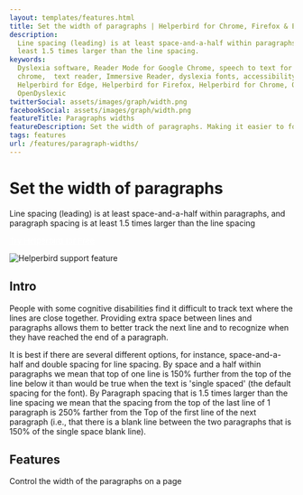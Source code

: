 ```yaml
---
layout: templates/features.html
title: Set the width of paragraphs | Helperbird for Chrome, Firefox & Edge
description:
  Line spacing (leading) is at least space-and-a-half within paragraphs, and paragraph spacing is at
  least 1.5 times larger than the line spacing.
keywords:
  Dyslexia software, Reader Mode for Google Chrome, speech to text for chrome, Text to speech for
  chrome,  text reader, Immersive Reader, dyslexia fonts, accessibility software, dyslexia software,
  Helperbird for Edge, Helperbird for Firefox, Helperbird for Chrome, Opendyslexic for Chrome,
  OpenDyslexic
twitterSocial: assets/images/graph/width.png
facebookSocial: assets/images/graph/width.png
featureTitle: Paragraphs widths
featureDescription: Set the width of paragraphs. Making it easier to focus and read.
tags: features
url: /features/paragraph-widths/
---
```


# Set the width of paragraphs

Line spacing (leading) is at least space-and-a-half within paragraphs, and paragraph spacing is at
least 1.5 times larger than the line spacing

<a 
  class="px-8 py-3 border  text-base font-medium rounded-md text-white bg-indigo-600 hover:bg-indigo-700 " style="color: white;" 
  href="/pricing/"> Try Helperbird for Free </a>

![Helperbird support feature](https://www.helperbird.com/assets/images/new/overlay/overlay.png)

## Intro

People with some cognitive disabilities find it difficult to track text where the lines are close
together. Providing extra space between lines and paragraphs allows them to better track the next
line and to recognize when they have reached the end of a paragraph.

It is best if there are several different options, for instance, space-and-a-half and double spacing
for line spacing. By space and a half within paragraphs we mean that top of one line is 150% further
from the top of the line below it than would be true when the text is 'single spaced' (the default
spacing for the font). By Paragraph spacing that is 1.5 times larger than the line spacing we mean
that the spacing from the top of the last line of 1 paragraph is 250% farther from the Top of the
first line of the next paragraph (i.e., that there is a blank line between the two paragraphs that
is 150% of the single space blank line).

## Features

Control the width of the paragraphs on a page
